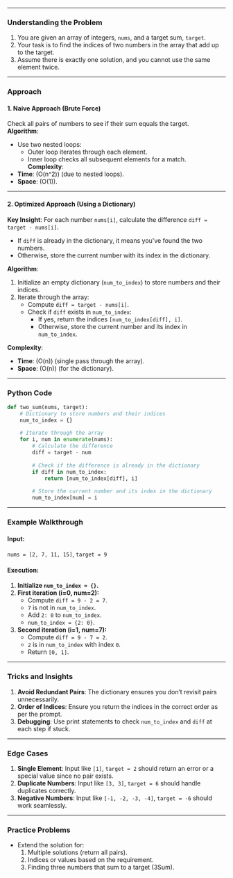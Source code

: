 
---

### **Understanding the Problem**
1. You are given an array of integers, `nums`, and a target sum, `target`.
2. Your task is to find the indices of two numbers in the array that add up to the target.
3. Assume there is exactly one solution, and you cannot use the same element twice.

---

### **Approach**

#### **1. Naive Approach (Brute Force)**  
Check all pairs of numbers to see if their sum equals the target.  
**Algorithm**:
- Use two nested loops:
  - Outer loop iterates through each element.
  - Inner loop checks all subsequent elements for a match.  
**Complexity**:
- **Time**: \(O(n^2)\) (due to nested loops).
- **Space**: \(O(1)\).  

---

#### **2. Optimized Approach (Using a Dictionary)**  
**Key Insight**: For each number `nums[i]`, calculate the difference `diff = target - nums[i]`.  
- If `diff` is already in the dictionary, it means you've found the two numbers.
- Otherwise, store the current number with its index in the dictionary.  

**Algorithm**:
1. Initialize an empty dictionary (`num_to_index`) to store numbers and their indices.
2. Iterate through the array:
   - Compute `diff = target - nums[i]`.
   - Check if `diff` exists in `num_to_index`:
     - If yes, return the indices `[num_to_index[diff], i]`.
     - Otherwise, store the current number and its index in `num_to_index`.

**Complexity**:
- **Time**: \(O(n)\) (single pass through the array).
- **Space**: \(O(n)\) (for the dictionary).

---

### **Python Code**

```python
def two_sum(nums, target):
    # Dictionary to store numbers and their indices
    num_to_index = {}
    
    # Iterate through the array
    for i, num in enumerate(nums):
        # Calculate the difference
        diff = target - num
        
        # Check if the difference is already in the dictionary
        if diff in num_to_index:
            return [num_to_index[diff], i]
        
        # Store the current number and its index in the dictionary
        num_to_index[num] = i
```

---

### **Example Walkthrough**

#### Input:  
`nums = [2, 7, 11, 15]`, `target = 9`  

#### Execution:
1. **Initialize `num_to_index = {}`.**
2. **First iteration (i=0, num=2):**
   - Compute `diff = 9 - 2 = 7`.
   - `7` is not in `num_to_index`.
   - Add `2: 0` to `num_to_index`.  
   - `num_to_index = {2: 0}`.
3. **Second iteration (i=1, num=7):**
   - Compute `diff = 9 - 7 = 2`.
   - `2` is in `num_to_index` with index `0`.
   - Return `[0, 1]`.

---

### **Tricks and Insights**
1. **Avoid Redundant Pairs**: The dictionary ensures you don’t revisit pairs unnecessarily.
2. **Order of Indices**: Ensure you return the indices in the correct order as per the prompt.
3. **Debugging**: Use print statements to check `num_to_index` and `diff` at each step if stuck.

---

### **Edge Cases**
1. **Single Element**: Input like `[1]`, `target = 2` should return an error or a special value since no pair exists.
2. **Duplicate Numbers**: Input like `[3, 3]`, `target = 6` should handle duplicates correctly.
3. **Negative Numbers**: Input like `[-1, -2, -3, -4]`, `target = -6` should work seamlessly.

---

### **Practice Problems**
- Extend the solution for:
  1. Multiple solutions (return all pairs).
  2. Indices or values based on the requirement.
  3. Finding three numbers that sum to a target (3Sum).
